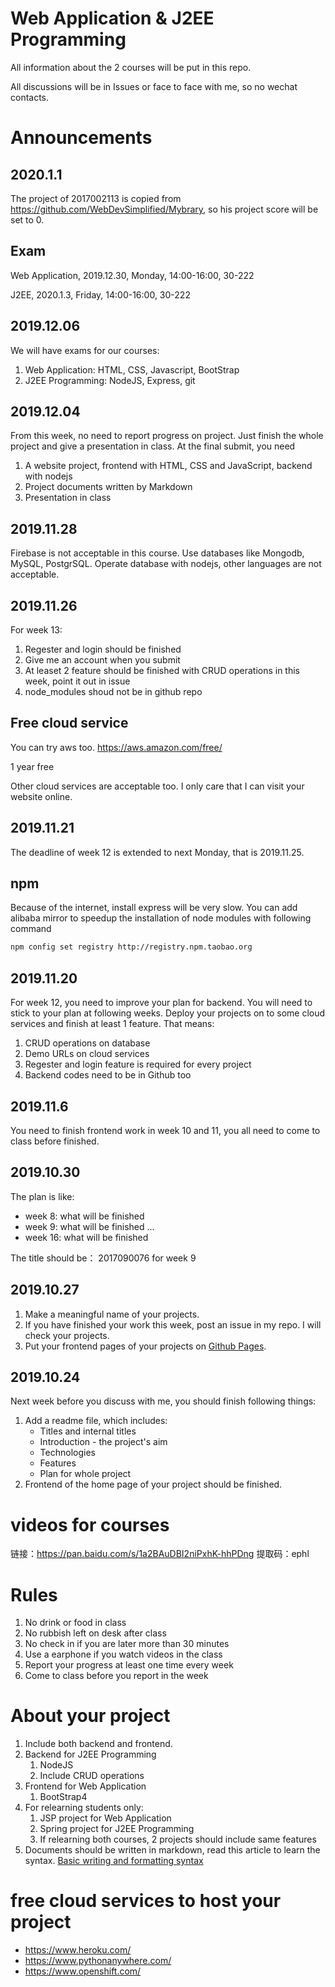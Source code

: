 # Web Application & J2EE Programming

All information about the 2 courses will be put in this repo.

All discussions will be in Issues or face to face with me, so no wechat contacts.

# Announcements

## 2020.1.1

The project of 2017002113 is copied from https://github.com/WebDevSimplified/Mybrary, so his project score will be set to 0.

## Exam

Web Application, 2019.12.30, Monday, 14:00-16:00, 30-222

J2EE, 2020.1.3, Friday, 14:00-16:00, 30-222

## 2019.12.06

We will have exams for our courses:

1.  Web Application: HTML, CSS, Javascript, BootStrap
2.  J2EE Programming: NodeJS, Express, git

## 2019.12.04

From this week, no need to report progress on project. Just finish the whole project and give a presentation in class. At the final submit, you need

1. A website project, frontend with HTML, CSS and JavaScript, backend with nodejs
2. Project documents written by Markdown
3. Presentation in class

## 2019.11.28

Firebase is not acceptable in this course. Use databases like Mongodb, MySQL, PostgrSQL. Operate database with nodejs, other languages are not acceptable.

## 2019.11.26

For week 13:

1. Regester and login should be finished
2. Give me an account when you submit
3. At leaset 2 feature should be finished with CRUD operations in this week, point it out in issue
4. node_modules shoud not be in github repo

## Free cloud service

You can try aws too. https://aws.amazon.com/free/

1 year free

Other cloud services are acceptable too. I only care that I can visit your website online.

## 2019.11.21

The deadline of week 12 is extended to next Monday, that is 2019.11.25.

## npm

Because of the internet, install express will be very slow. You can add alibaba mirror to speedup the installation of node modules with following command

```bash
npm config set registry http://registry.npm.taobao.org
```

## 2019.11.20

For week 12, you need to improve your plan for backend. You will need to stick to your plan at following weeks. Deploy your projects on to some cloud services and finish at least 1 feature. That means:

1. CRUD operations on database
2. Demo URLs on cloud services
3. Regester and login feature is required for every project
4. Backend codes need to be in Github too

## 2019.11.6

You need to finish frontend work in week 10 and 11, you all need to come to class before finished.

## 2019.10.30

The plan is like:

- week 8: what will be finished
- week 9: what will be finished
  ...
- week 16: what will be finished

The title should be： 2017090076 for week 9

## 2019.10.27

1. Make a meaningful name of your projects.
2. If you have finished your work this week, post an issue in my repo. I will check your projects.
3. Put your frontend pages of your projects on [Github Pages](https://pages.github.com/).

## 2019.10.24

Next week before you discuss with me, you should finish following things:

1. Add a readme file, which includes:
   - Titles and internal titles
   - Introduction - the project's aim
   - Technologies
   - Features
   - Plan for whole project
2. Frontend of the home page of your project should be finished.

# videos for courses

链接：https://pan.baidu.com/s/1a2BAuDBI2niPxhK-hhPDng
提取码：ephl

# Rules

1. No drink or food in class
2. No rubbish left on desk after class
3. No check in if you are later more than 30 minutes
4. Use a earphone if you watch videos in the class
5. Report your progress at least one time every week
6. Come to class before you report in the week

# About your project

1. Include both backend and frontend.
2. Backend for J2EE Programming
   1. NodeJS
   2. Include CRUD operations
3. Frontend for Web Application
   1. BootStrap4
4. For relearning students only:
   1. JSP project for Web Application
   2. Spring project for J2EE Programming
   3. If relearning both courses, 2 projects should include same features
5. Documents should be written in markdown, read this article to learn the syntax. [Basic writing and formatting syntax](https://help.github.com/en/github/writing-on-github/basic-writing-and-formatting-syntax)

# free cloud services to host your project

- https://www.heroku.com/
- https://www.pythonanywhere.com/
- https://www.openshift.com/
